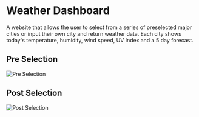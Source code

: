 # Weather Dashboard
A website that allows the user to select from a series of preselected major cities or input their own city and return weather data. Each city shows today's temperature, humidity, wind speed, UV Index and a 5 day forecast.

## Pre Selection
![Pre Selection](https://github.com/TonyV1487/Weather-Dashboard/blob/master/WeatherDashboard.png)

## Post Selection
![Post Selection](https://github.com/TonyV1487/Weather-Dashboard/blob/master/WeatherDashboard_completed.png)
